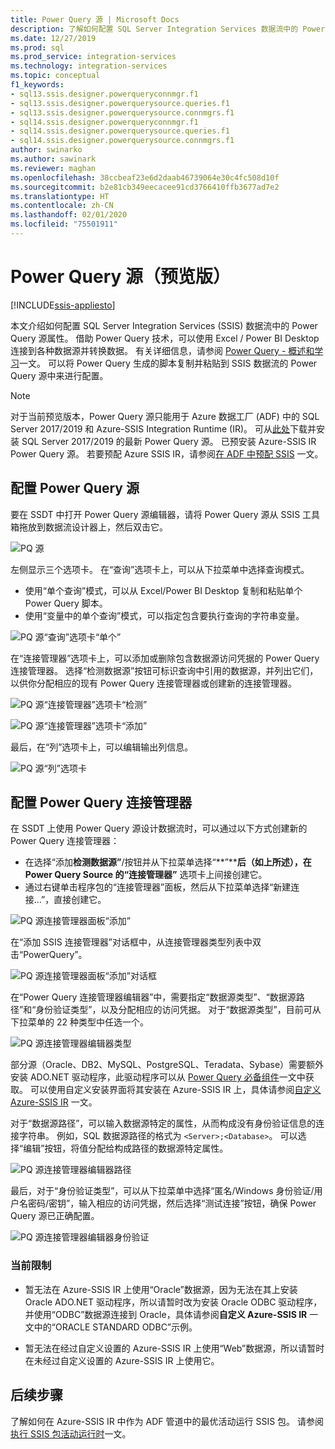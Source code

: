 ```yaml
---
title: Power Query 源 | Microsoft Docs
description: 了解如何配置 SQL Server Integration Services 数据流中的 Power Query 源
ms.date: 12/27/2019
ms.prod: sql
ms.prod_service: integration-services
ms.technology: integration-services
ms.topic: conceptual
f1_keywords:
- sql13.ssis.designer.powerqueryconnmgr.f1
- sql13.ssis.designer.powerquerysource.queries.f1
- sql13.ssis.designer.powerquerysource.connmgrs.f1
- sql14.ssis.designer.powerqueryconnmgr.f1
- sql14.ssis.designer.powerquerysource.queries.f1
- sql14.ssis.designer.powerquerysource.connmgrs.f1
author: swinarko
ms.author: sawinark
ms.reviewer: maghan
ms.openlocfilehash: 38ccbeaf23e6d2daab46739064e30c4fc508d10f
ms.sourcegitcommit: b2e81cb349eecacee91cd3766410ffb3677ad7e2
ms.translationtype: HT
ms.contentlocale: zh-CN
ms.lasthandoff: 02/01/2020
ms.locfileid: "75501911"
---
```

# <a name="power-query-source-preview"></a>Power Query 源（预览版）

[!INCLUDE[ssis-appliesto](../../includes/ssis-appliesto-ssvrpluslinux-asdb-asdw-xxx.md)]

本文介绍如何配置 SQL Server Integration Services (SSIS) 数据流中的 Power Query 源属性。 借助 Power Query 技术，可以使用 Excel / Power BI Desktop 连接到各种数据源并转换数据。 有关详细信息，请参阅 [Power Query - 概述和学习](https://support.office.com/article/power-query-overview-and-learning-ed614c81-4b00-4291-bd3a-55d80767f81d)一文。 可以将 Power Query 生成的脚本复制并粘贴到 SSIS 数据流的 Power Query 源中来进行配置。
  
> [!NOTE]
> 对于当前预览版本，Power Query 源只能用于 Azure 数据工厂 (ADF) 中的 SQL Server 2017/2019 和 Azure-SSIS Integration Runtime (IR)。 可从[此处](https://www.microsoft.com/download/details.aspx?id=100619)下载并安装 SQL Server 2017/2019 的最新 Power Query 源。 已预安装 Azure-SSIS IR Power Query 源。 若要预配 Azure SSIS IR，请参阅[在 ADF 中预配 SSIS](https://docs.microsoft.com/azure/data-factory/tutorial-deploy-ssis-packages-azure) 一文。

## <a name="configure-the-power-query-source"></a>配置 Power Query 源

要在 SSDT 中打开 Power Query 源编辑器，请将 Power Query 源从 SSIS 工具箱拖放到数据流设计器上，然后双击它。  

![PQ 源](media/power-query-source/pq-source.png)

左侧显示三个选项卡。 在“查询”选项卡上，可以从下拉菜单中选择查询模式。
-   使用“单个查询”模式，可以从 Excel/Power BI Desktop 复制和粘贴单个 Power Query 脚本。
-   使用“变量中的单个查询”模式，可以指定包含要执行查询的字符串变量。

![PQ 源“查询”选项卡“单个”](media/power-query-source/pq-source-queries-tab-single.png)

在“连接管理器”选项卡上，可以添加或删除包含数据源访问凭据的 Power Query 连接管理器。 选择“检测数据源”按钮可标识查询中引用的数据源，并列出它们，以供你分配相应的现有 Power Query 连接管理器或创建新的连接管理器。

![PQ 源“连接管理器”选项卡“检测”](media/power-query-source/pq-source-connection-managers-tab-detect.png)

![PQ 源“连接管理器”选项卡“添加”](media/power-query-source/pq-source-connection-managers-tab-add.png)

最后，在“列”选项卡上，可以编辑输出列信息。

![PQ 源“列”选项卡](media/power-query-source/pq-source-columns-tab.png)

## <a name="configure-the-power-query-connection-manager"></a>配置 Power Query 连接管理器

在 SSDT 上使用 Power Query 源设计数据流时，可以通过以下方式创建新的 Power Query 连接管理器：
- 在选择“添加**检测数据源”**/按钮并从下拉菜单选择“**”****后（如上所述），在 Power Query Source 的“连接管理器”<New connection...>** 选项卡上间接创建它。
- 通过右键单击程序包的“连接管理器”面板，然后从下拉菜单选择“新建连接...”，直接创建它。

![PQ 源连接管理器面板“添加”](media/power-query-source/pq-source-connection-managers-panel-add.png)

在“添加 SSIS 连接管理器”对话框中，从连接管理器类型列表中双击“PowerQuery”。

![PQ 源连接管理器面板“添加”对话框](media/power-query-source/pq-source-connection-managers-panel-add-dialog.png)

在“Power Query 连接管理器编辑器”中，需要指定“数据源类型”、“数据源路径”和“身份验证类型”，以及分配相应的访问凭据。 对于“数据源类型”，目前可从下拉菜单的 22 种类型中任选一个。

![PQ 源连接管理器编辑器类型](media/power-query-source/pq-source-connection-manager-editor-kind.png)

部分源（Oracle、DB2、MySQL、PostgreSQL、Teradata、Sybase）需要额外安装 ADO.NET 驱动程序，此驱动程序可以从 [Power Query 必备组件](https://support.office.com/article/data-source-prerequisites-power-query-6062cf52-c764-45d0-a1c6-fbf8fc05b05a)一文中获取。 可以使用自定义安装界面将其安装在 Azure-SSIS IR 上，具体请参阅[自定义 Azure-SSIS IR](https://docs.microsoft.com/azure/data-factory/how-to-configure-azure-ssis-ir-custom-setup) 一文。

对于“数据源路径”，可以输入数据源特定的属性，从而构成没有身份验证信息的连接字符串。 例如，SQL 数据源路径的格式为 `<Server>;<Database>`。 可以选择“编辑”按钮，将值分配给构成路径的数据源特定属性。

![PQ 源连接管理器编辑器路径](media/power-query-source/pq-source-connection-manager-editor-path.png)

最后，对于“身份验证类型”，可以从下拉菜单中选择“匿名/Windows 身份验证/用户名密码/密钥”，输入相应的访问凭据，然后选择“测试连接”按钮，确保 Power Query 源已正确配置。

![PQ 源连接管理器编辑器身份验证](media/power-query-source/pq-source-connection-manager-editor-authentication.png)

### <a name="current-limitations"></a>当前限制

-   暂无法在 Azure-SSIS IR 上使用“Oracle”数据源，因为无法在其上安装 Oracle ADO.NET 驱动程序，所以请暂时改为安装 Oracle ODBC 驱动程序，并使用“ODBC”数据源连接到 Oracle，具体请参阅**自定义 Azure-SSIS IR** 一文中的“ORACLE STANDARD ODBC”[](https://docs.microsoft.com/azure/data-factory/how-to-configure-azure-ssis-ir-custom-setup)示例。

-   暂无法在经过自定义设置的 Azure-SSIS IR 上使用“Web”数据源，所以请暂时在未经过自定义设置的 Azure-SSIS IR 上使用它。

## <a name="next-steps"></a>后续步骤
了解如何在 Azure-SSIS IR 中作为 ADF 管道中的最优活动运行 SSIS 包。 请参阅[执行 SSIS 包活动运行时](https://docs.microsoft.com/azure/data-factory/how-to-invoke-ssis-package-ssis-activity)一文。
